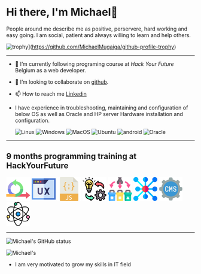 # Hi there, **I'm Michael👋**

People around me describe me as positive, perservere, hard working and easy going. I am social, patient and always willing to learn and help others.

![trophy](https://github-profile-trophy.vercel.app/?username=MichaelMugaiga&theme=onedark)](https://github.com/MichaelMugaiga/github-profile-trophy)

---
- 🌱 I’m currently following programing course at *Hack Your Future* Belgium as a web developer.
- 👯 I’m looking to collaborate on [github](https://github.com/MichaelMugaiga).
- 📫 How to reach me [Linkedin](https://www.linkedin.com/in/michaelmugaiga/)
- I have experience in troubleshooting, maintaining and configuration of below OS as well as Oracle and HP server Hardware installation and configuration.

    ![Linux](https://img.shields.io/badge/Linux-FCC624?style=for-the-badge&logo=linux&logoColor=black)
    ![Windows](https://img.shields.io/badge/windows-white?style=for-the-badge&logo=windows&logoColor=blue)
    ![MacOS](https://img.shields.io/badge/apple-fff?style=for-the-badge&logo=apple&logoColor=black)
    ![Ubuntu](https://img.shields.io/badge/ubuntu-dd4814?style=for-the-badge&logo=ubuntu&logoColor=white)
    ![android](https://img.shields.io/badge/android-white?style=for-the-badge&logo=android&logoColor=green)
    ![Oracle](https://img.shields.io/badge/Oracle-F80000?style=for-the-badge&logo=oracle&logoColor=black)
---
  ## 9 months programming training at HackYourFuture
![Agile Development](/imgaes/agile.png)
![UX/UI DESIGN](/imgaes/ux.png)
![JavaScript](/imgaes/javascript.png)
![Behavior, strategy, implementation](/imgaes/implementation.png)
![Separation of Concern](/imgaes/separation.png)
![Asychronous Programming](/imgaes/asyc.png)
![Headless CMS](/imgaes/cms.png)
![Component Based Design /React](/imgaes/science.png)

---
![Michael's GitHub status](https://github-readme-stats.vercel.app/api?username=MichaelMugaiga&theme=onedark&show_icons=true)

![Michael's](https://github-profile-summary-cards.vercel.app/api/cards/profile-details?username=MichaelMugaiga&theme=vue)

- I am very motivated to grow my skills in IT field
